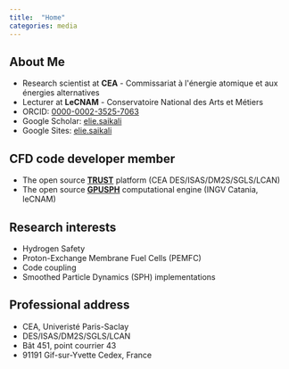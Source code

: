 ```yaml
---
title:  "Home"
categories: media
---
```


## **About Me**
- Research scientist at **CEA** - Commissariat à l'énergie atomique et aux énergies alternatives
- Lecturer at **LeCNAM** - Conservatoire National des Arts et Métiers
- ORCID: [0000-0002-3525-7063](https://orcid.org/0000-0002-3525-7063)
- Google Scholar: [elie.saikali](https://scholar.google.fr/citations?user=y7KK9cIAAAAJ&hl=en)
- Google Sites: [elie.saikali](https://sites.google.com/view/eliesaikali/home)

## **CFD code developer member**
- The open source [**TRUST**](https://github.com/cea-trust-platform/trust-code) platform (CEA DES/ISAS/DM2S/SGLS/LCAN)
- The open source [**GPUSPH**](https://www.gpusph.org/) computational engine (INGV Catania, leCNAM)

## **Research interests**
- Hydrogen Safety
- Proton-Exchange Membrane Fuel Cells (PEMFC)
- Code coupling
- Smoothed Particle Dynamics (SPH) implementations

## **Professional address**
- CEA, Univeristé Paris-Saclay
- DES/ISAS/DM2S/SGLS/LCAN
- Bât 451, point courrier 43
- 91191 Gif-sur-Yvette Cedex, France
